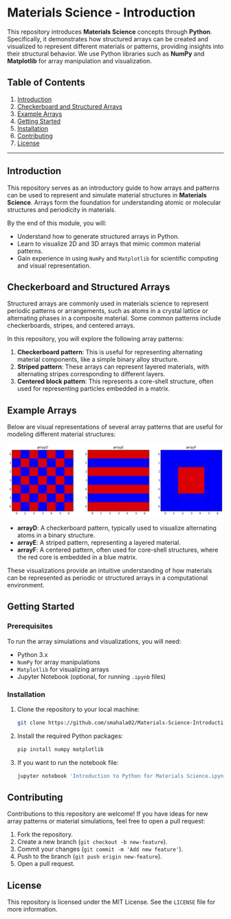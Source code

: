 # Materials Science - Introduction

This repository introduces **Materials Science** concepts through **Python**. Specifically, it demonstrates how structured arrays can be created and visualized to represent different materials or patterns, providing insights into their structural behavior. We use Python libraries such as **NumPy** and **Matplotlib** for array manipulation and visualization.

## Table of Contents

1. [Introduction](#introduction)
2. [Checkerboard and Structured Arrays](#checkerboard-and-structured-arrays)
3. [Example Arrays](#example-arrays)
4. [Getting Started](#getting-started)
5. [Installation](#installation)
6. [Contributing](#contributing)
7. [License](#license)

---

## Introduction

This repository serves as an introductory guide to how arrays and patterns can be used to represent and simulate material structures in **Materials Science**. Arrays form the foundation for understanding atomic or molecular structures and periodicity in materials.

By the end of this module, you will:
- Understand how to generate structured arrays in Python.
- Learn to visualize 2D and 3D arrays that mimic common material patterns.
- Gain experience in using `NumPy` and `Matplotlib` for scientific computing and visual representation.

## Checkerboard and Structured Arrays

Structured arrays are commonly used in materials science to represent periodic patterns or arrangements, such as atoms in a crystal lattice or alternating phases in a composite material. Some common patterns include checkerboards, stripes, and centered arrays.

In this repository, you will explore the following array patterns:

1. **Checkerboard pattern**: This is useful for representing alternating material components, like a simple binary alloy structure.
2. **Striped pattern**: These arrays can represent layered materials, with alternating stripes corresponding to different layers.
3. **Centered block pattern**: This represents a core-shell structure, often used for representing particles embedded in a matrix.

## Example Arrays

Below are visual representations of several array patterns that are useful for modeling different material structures:

![Array Visualizations](./3d_array_example.png)

- **arrayD**: A checkerboard pattern, typically used to visualize alternating atoms in a binary structure.
- **arrayE**: A striped pattern, representing a layered material.
- **arrayF**: A centered pattern, often used for core-shell structures, where the red core is embedded in a blue matrix.

These visualizations provide an intuitive understanding of how materials can be represented as periodic or structured arrays in a computational environment.

## Getting Started

### Prerequisites

To run the array simulations and visualizations, you will need:

- Python 3.x
- `NumPy` for array manipulations
- `Matplotlib` for visualizing arrays
- Jupyter Notebook (optional, for running `.ipynb` files)

### Installation

1. Clone the repository to your local machine:

   ```bash
   git clone https://github.com/smahala02/Materials-Science-Introduction.git
   ```

2. Install the required Python packages:

   ```bash
   pip install numpy matplotlib
   ```

3. If you want to run the notebook file:

   ```bash
   jupyter notebook 'Introduction to Python for Materials Science.ipynb'
   ```

## Contributing

Contributions to this repository are welcome! If you have ideas for new array patterns or material simulations, feel free to open a pull request:

1. Fork the repository.
2. Create a new branch (`git checkout -b new-feature`).
3. Commit your changes (`git commit -m 'Add new feature'`).
4. Push to the branch (`git push origin new-feature`).
5. Open a pull request.

## License

This repository is licensed under the MIT License. See the `LICENSE` file for more information.
